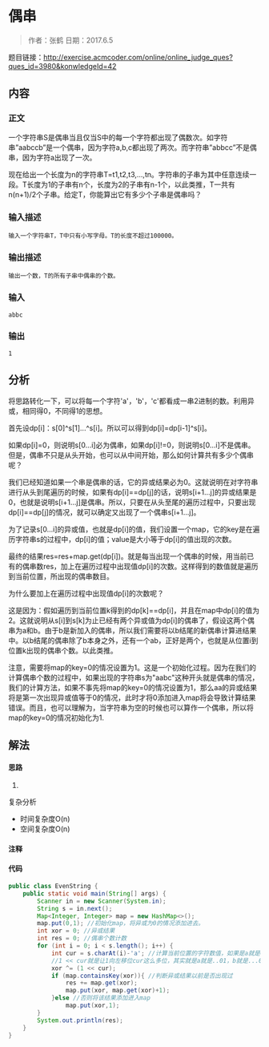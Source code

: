 # 偶串

> 作者：张鹤
> 日期：2017.6.5

题目链接：http://exercise.acmcoder.com/online/online_judge_ques?ques_id=3980&konwledgeId=42

## 内容

### 正文

一个字符串S是偶串当且仅当S中的每一个字符都出现了偶数次。如字符串”aabccb”是一个偶串，因为字符a,b,c都出现了两次。而字符串”abbcc”不是偶串，因为字符a出现了一次。

现在给出一个长度为n的字符串T=t1,t2,t3,…,tn。字符串的子串为其中任意连续一段。T长度为1的子串有n个，长度为2的子串有n-1个，以此类推，T一共有n(n+1)/2个子串。给定T，你能算出它有多少个子串是偶串吗？

### 输入描述

```
输入一个字符串T，T中只有小写字母。T的长度不超过100000。
```

### 输出描述

```
输出一个数，T的所有子串中偶串的个数。
```

### 输入


```
abbc
```

### 输出


```
1
```

## 分析

将思路转化一下，可以将每一个字符'a'，'b'，'c'都看成一串2进制的数。利用异或，相同得0，不同得1的思想。

首先设dp[i]：s[0]^s[1]...^s[i]。所以可以得到dp[i]=dp[i-1]^s[i]。

如果dp[i]=0，则说明s[0...i]必为偶串，如果dp[i]!=0，则说明s[0...i]不是偶串。但是，偶串不只是从头开始，也可以从中间开始，那么如何计算共有多少个偶串呢？

我们已经知道如果一个串是偶串的话，它的异或结果必为0。这就说明在对字符串进行从头到尾遍历的时候，如果有dp[i]==dp[j]的话，说明s[i+1...j]的异或结果是0，也就是说明s[i+1...j]是偶串。所以，只要在从头至尾的遍历过程中，只要出现dp[i]==dp[j]的情况，就可以确定又出现了一个偶串s[i+1...j]。

为了记录s[0...i]的异或值，也就是dp[i]的值，我们设置一个map，它的key是在遍历字符串s的过程中，dp[i]的值；value是大小等于dp[i]的值出现的次数。

最终的结果res=res+map.get(dp[i])。就是每当出现一个偶串的时候，用当前已有的偶串数res，加上在遍历过程中出现值dp[i]的次数。这样得到的数值就是遍历到当前位置，所出现的偶串数目。

为什么要加上在遍历过程中出现值dp[i]的次数呢？

这是因为：假如遍历到当前位置k得到的dp[k]==dp[i]，并且在map中dp[i]的值为2。这就说明从s[i]到s[k]为止已经有两个异或值为dp[i]的偶串了，假设这两个偶串为a和b。由于b是新加入的偶串，所以我们需要将以b结尾的新偶串计算进结果中。以b结尾的偶串除了b本身之外，还有一个ab，正好是两个，也就是从位置i到位置k出现的偶串个数。以此类推。

注意，需要将map的key=0的情况设置为1。这是一个初始化过程。因为在我们的计算偶串个数的过程中，如果出现的字符串s为"aabc"这种开头就是偶串的情况，我们的计算方法，如果不事先将map的key=0的情况设置为1，那么aa的异或结果将是第一次出现异或值等于0的情况，此时才将0添加进入map将会导致计算结果错误。而且，也可以理解为，当字符串为空的时候也可以算作一个偶串，所以将map的key=0的情况初始化为1.

## 解法

#### 思路

1. ​

复杂分析

- 时间复杂度O(n)
- 空间复杂度O(n)

#### 注释

#### 代码


```java
public class EvenString {
    public static void main(String[] args) {
        Scanner in = new Scanner(System.in);
        String s = in.next();
        Map<Integer, Integer> map = new HashMap<>();
        map.put(0,1); //初始化map，将异或为0的情况添加进去。
        int xor = 0; //异或结果
        int res = 0; //偶串个数计数
        for (int i = 0; i < s.length(); i++) {
            int cur = s.charAt(i)-'a'; //计算当前位置的字符数值，如果是a就是0，b就是1，以此类推
			//1 << cur就是让1向左移位cur这么多位，其实就是a就是..01，b就是...010，每个字母只有一位为1
            xor ^= (1 << cur); 
            if (map.containsKey(xor)){ //判断异或结果以前是否出现过
                res += map.get(xor); 
                map.put(xor, map.get(xor)+1); 
            }else //否则将该结果添加进入map
                map.put(xor,1);
        }
        System.out.println(res);
    }
}
```


### 
